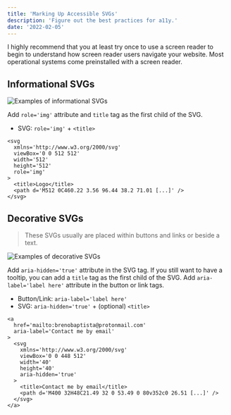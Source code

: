 ```yaml
---
title: 'Marking Up Accessible SVGs'
description: 'Figure out the best practices for a11y.'
date: '2022-02-05'
---
```


I highly recommend that you at least try once to use a screen reader to begin to understand how screen reader users navigate your website. Most operational systems come preinstalled with a screen reader.

## Informational SVGs

![Examples of informational SVGs](/images/marking-up-accessible-svgs/informational-svg.jpg)

Add `role='img'` attribute and `title` tag as the first child of the SVG.

- SVG: `role='img'` + `<title>`

```markup[class="line-numbers"]
<svg
  xmlns='http://www.w3.org/2000/svg'
  viewBox='0 0 512 512'
  width='512'
  height='512'
  role='img'
>
  <title>Logo</title>
  <path d='M512 0C460.22 3.56 96.44 38.2 71.01 [...]' />
</svg>
```

## Decorative SVGs

> These SVGs usually are placed within buttons and links or beside a text.

![Examples of decorative SVGs](/images/marking-up-accessible-svgs/decorative-svg.jpg)

Add `aria-hidden='true'` attribute in the SVG tag. If you still want to have a tooltip, you can add a `title` tag as the first child of the SVG. Add `aria-label='label here'` attribute in the button or link tags.

- Button/Link: `aria-label='label here'`
- SVG: `aria-hidden='true'` + (optional) `<title>`

```markup[class="line-numbers"]
<a
  href='mailto:brenobaptista@protonmail.com'
  aria-label='Contact me by email'
>
  <svg
    xmlns='http://www.w3.org/2000/svg'
    viewBox='0 0 448 512'
    width='40'
    height='40'
    aria-hidden='true'
  >
    <title>Contact me by email</title>
    <path d='M400 32H48C21.49 32 0 53.49 0 80v352c0 26.51 [...]' />
  </svg>
</a>
```
